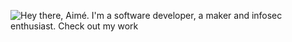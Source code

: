

![Hey there, Aimé. I'm a software developer, a maker and infosec enthusiast. Check out my work](https://github.com/CyrisXD/CyrisXD/raw/master/bio.gif)
